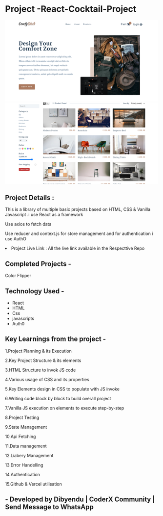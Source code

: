 <h1>Project -React-Cocktail-Project</h1>
<img src='\src\assets\img.png'/>
<img src='\src\assets\img2.png'/>

<h2>Project Details :</h2>
<p>This is a library of multiple basic projects based on HTML, CSS & Vanilla Javascript .i use React as a framework </p>
<p>Use axios to fetch data </p>
<p>Use reducer and context.js for store management and for authentication i use AuthO </p>

<li>Project Live Link : All the live link available in the Respecttive Repo</li>
<h2>Completed Projects -</h2>
<p>Color Flipper</p>
<h2>Technology Used -</h2>
<p>
<ul>
<li>React</li>
<li>HTML</li>
<li>Css</li>
<li>javascripts</li>
<li>Auth0</li>
</ul>
</p>
<h2>Key Learnings from the project -</h2>
<p>1.Project Planning & its Execution</p>
<p>2.Key Project Structure & its elements</p>
<p>3.HTML Structure to invok JS code</p>
<p>4.Various usage of CSS and its properties</p>
<p>5.Key Elements design in CSS to populate with JS invoke</p>
<p>6.Writing code block by block to build overall project</p>
<p>7.Vanilla JS execution on elements to execute step-by-step</p>
<p>8.Project Testing</p>
<p>9.State Management</p>
<p>10.Api Fetching</p>
<p>11.Data management</p>
<p>12.Liabery Management</p>
<p>13.Error Handelling</p>
<p>14.Authentication</p>
<p>15.Github & Vercel utilisation</p>

<h2>- Developed by Dibyendu | CoderX Community | Send Message to WhatsApp</h2>
